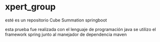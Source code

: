 # xpert_group
esté es un repositorio Cube Summation springboot

esta prueba fue realizada con el lenguaje de programación java se utilizo el framework spring junto al manejador de dependencia maven

